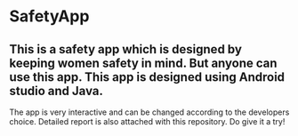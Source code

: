 # SafetyApp
## This is a safety app which is designed by keeping women safety in mind. But anyone can use this app. This app is designed using Android studio and Java. 
The app is very interactive and can be changed according to the developers choice.
Detailed report is also attached with this repository.
Do give it a try!
